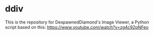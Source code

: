 # ddiv

This is the repository for DespawnedDiamond's Image Viewer, a Python script based on this: <https://www.youtube.com/watch?v=zg4c92pNFeo>
